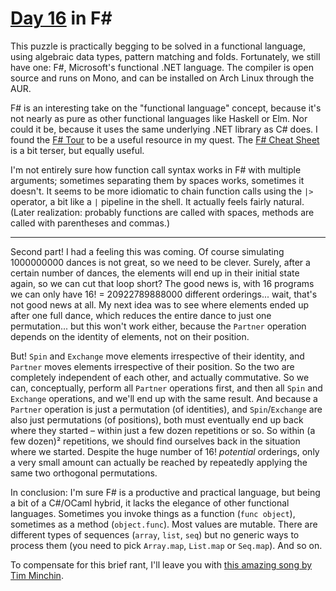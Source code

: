 # [Day 16](http://adventofcode.com/2017/day/16) in F#

This puzzle is practically begging to be solved in a functional language, using
algebraic data types, pattern matching and folds. Fortunately, we still have
one: F#, Microsoft's functional .NET language. The compiler is open source and
runs on Mono, and can be installed on Arch Linux through the AUR.

F# is an interesting take on the "functional language" concept, because it's
not nearly as pure as other functional languages like Haskell or Elm. Nor could
it be, because it uses the same underlying .NET library as C# does. I found the
[F# Tour](https://docs.microsoft.com/en-us/dotnet/fsharp/tour) to be a useful
resource in my quest. The
[F# Cheat Sheet](http://dungpa.github.io/fsharp-cheatsheet/) is a bit terser,
but equally useful.

I'm not entirely sure how function call syntax works in F# with multiple
arguments; sometimes separating them by spaces works, sometimes it doesn't. It
seems to be more idiomatic to chain function calls using the `|>` operator, a
bit like a `|` pipeline in the shell. It actually feels fairly natural. (Later
realization: probably functions are called with spaces, methods are called with
parentheses and commas.)

---

Second part! I had a feeling this was coming. Of course simulating 1000000000
dances is not great, so we need to be clever. Surely, after a certain number of
dances, the elements will end up in their initial state again, so we can cut
that loop short? The good news is, with 16 programs we can only have 16! =
20922789888000 different orderings... wait, that's not good news at all. My
next idea was to see where elements ended up after one full dance, which
reduces the entire dance to just one permutation... but this won't work either,
because the `Partner` operation depends on the identity of elements, not on
their position.

But! `Spin` and `Exchange` move elements irrespective of their identity, and
`Partner` moves elements irrespective of their position. So the two are
completely independent of each other, and actually commutative. So we can,
conceptually, perform all `Partner` operations first, and then all `Spin` and
`Exchange` operations, and we'll end up with the same result. And because a
`Partner` operation is just a permutation (of identities), and
`Spin`/`Exchange` are also just permutations (of positions), both must
eventually end up back where they started – within just a few dozen repetitions
or so. So within (a few dozen)² repetitions, we should find ourselves back in
the situation where we started. Despite the huge number of 16! _potential_
orderings, only a very small amount can actually be reached by repeatedly
applying the same two orthogonal permutations.

In conclusion: I'm sure F# is a productive and practical language, but being a
bit of a C#/OCaml hybrid, it lacks the elegance of other functional languages.
Sometimes you invoke things as a function (`func object`), sometimes as a
method (`object.func`). Most values are mutable. There are different types of
sequences (`array`, `list`, `seq`) but no generic ways to process them (you
need to pick `Array.map`, `List.map` or `Seq.map`). And so on.

To compensate for this brief rant, I'll leave you with
[this amazing song by Tim Minchin](https://www.youtube.com/watch?v=5Ju8Wxmrk3s).
